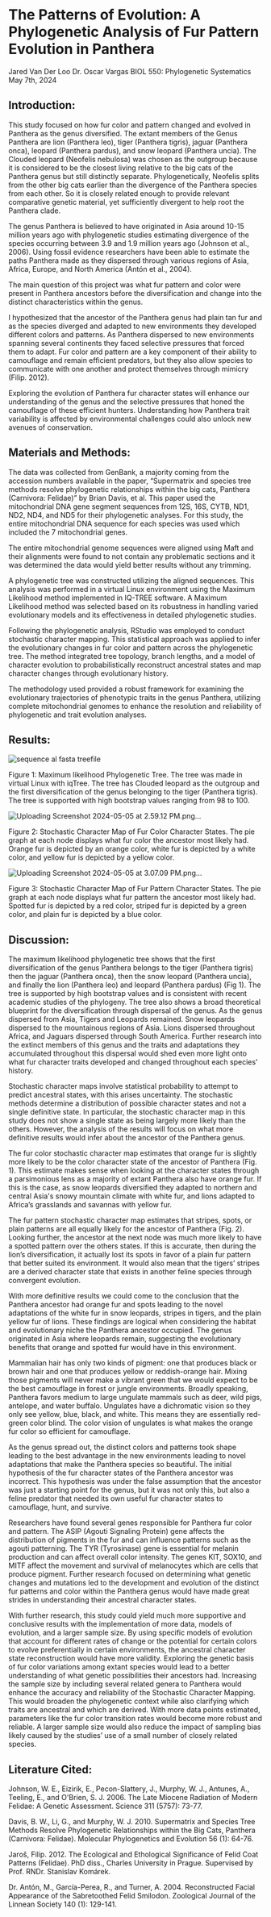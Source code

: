 # The Patterns of Evolution: A Phylogenetic Analysis of Fur Pattern Evolution in Panthera

Jared Van Der Loo
Dr. Oscar Vargas
BIOL 550: Phylogenetic Systematics
May 7th, 2024

## Introduction: 
This study focused on how fur color and pattern changed and evolved in Panthera as the genus diversified. The extant members of the Genus Panthera are lion (Panthera leo), tiger (Panthera tigris), jaguar (Panthera onca), leopard (Panthera pardus), and snow leopard (Panthera uncia). The Clouded leopard (Neofelis nebulosa) was chosen as the outgroup because it is considered to be the closest living relative to the big cats of the Panthera genus but still distinctly separate. Phylogenetically, Neofelis splits from the other big cats earlier than the divergence of the Panthera species from each other. So it is closely related enough to provide relevant comparative genetic material, yet sufficiently divergent to help root the Panthera clade. 

The genus Panthera is believed to have originated in Asia around 10-15 million years ago with phylogenetic studies estimating divergence of the species occurring between 3.9 and 1.9 million years ago (Johnson et al., 2006). Using fossil evidence researchers have been able to estimate the paths Panthera made as they dispersed through various regions of Asia, Africa, Europe, and North America (Antón et al., 2004).

The main question of this project was what fur pattern and color were present in Panthera ancestors before the diversification and change into the distinct characteristics within the genus. 

I hypothesized that the ancestor of the Panthera genus had plain tan fur and as the species diverged and adapted to new environments they developed different colors and patterns. As Panthera dispersed to new environments spanning several continents they faced selective pressures that forced them to adapt. Fur color and pattern are a key component of their ability to camouflage and remain efficient predators, but they also allow species to communicate with one another and protect themselves through mimicry (Filip. 2012). 

Exploring the evolution of Panthera fur character states will enhance our understanding of the genus and the selective pressures that honed the camouflage of these efficient hunters. Understanding how Panthera trait variability is affected by environmental challenges could also unlock new avenues of conservation. 

## Materials and Methods: 
The data was collected from GenBank, a majority coming from the accession numbers available in the paper, “Supermatrix and species tree methods resolve phylogenetic relationships within the big cats, Panthera (Carnivora: Felidae)” by Brian Davis, et al. This paper used the mitochondrial DNA gene segment sequences from 12S, 16S, CYTB, ND1, ND2, ND4, and ND5 for their phylogenetic analyses. For this study, the entire mitochondrial DNA sequence for each species was used which included the 7 mitochondrial genes.  

The entire mitochondrial genome sequences were aligned using Maft and their alignments were found to not contain any problematic sections and it was determined the data would yield better results without any trimming. 

A phylogenetic tree was constructed utilizing the aligned sequences. This analysis was performed in a virtual Linux environment using the Maximum Likelihood method implemented in IQ-TREE software. A Maximum Likelihood method was selected based on its robustness in handling varied evolutionary models and its effectiveness in detailed phylogenetic studies. 

Following the phylogenetic analysis, RStudio was employed to conduct stochastic character mapping. This statistical approach was applied to infer the evolutionary changes in fur color and pattern across the phylogenetic tree. The method integrated tree topology, branch lengths, and a model of character evolution to probabilistically reconstruct ancestral states and map character changes through evolutionary history. 

The methodology used provided a robust framework for examining the evolutionary trajectories of phenotypic traits in the genus Panthera, utilizing complete mitochondrial genomes to enhance the resolution and reliability of phylogenetic and trait evolution analyses.

## Results: 
![sequence al fasta treefile](https://github.com/JaredVDL/biol550/assets/160165664/82e94a64-7e58-41a2-bb06-417f1e2193a1)

Figure 1: Maximum likelihood Phylogenetic Tree. The tree was made in virtual Linux with iqTree. The tree has Clouded leopard as the outgroup and the first diversification of the genus belonging to the tiger (Panthera tigris). The tree is supported with high bootstrap values ranging from 98 to 100. 

![Uploading Screenshot 2024-05-05 at 2.59.12 PM.png…]()

Figure 2: Stochastic Character Map of Fur Color Character States. The pie graph at each node displays what fur color the ancestor most likely had. Orange fur is depicted by an orange color, white fur is depicted by a white color, and yellow fur is depicted by a yellow color.

![Uploading Screenshot 2024-05-05 at 3.07.09 PM.png…]()

Figure 3: Stochastic Character Map of Fur Pattern Character States. The pie graph at each node displays what fur pattern the ancestor most likely had. Spotted fur is depicted by a red color, striped fur is depicted by a green color, and plain fur is depicted by a blue color.


## Discussion: 
The maximum likelihood phylogenetic tree shows that the first diversification of the genus Panthera belongs to the tiger (Panthera tigris) then the jaguar (Panthera onca), then the snow leopard (Panthera uncia), and finally the lion (Panthera leo) and leopard (Panthera pardus) (Fig 1). The tree is supported by high bootstrap values and is consistent with recent academic studies of the phylogeny. The tree also shows a broad theoretical blueprint for the diversification through dispersal of the genus. As the genus dispersed from Asia, Tigers and Leopards remained. Snow leopards dispersed to the mountainous regions of Asia. Lions dispersed throughout Africa, and Jaguars dispersed through South America. Further research into the extinct members of this genus and the traits and adaptations they accumulated throughout this dispersal would shed even more light onto what fur character traits developed and changed throughout each species' history. 

Stochastic character maps involve statistical probability to attempt to predict ancestral states, with this arises uncertainty. The stochastic methods determine a distribution of possible character states and not a single definitive state. In particular, the stochastic character map in this study does not show a single state as being largely more likely than the others. However, the analysis of the results will focus on what more definitive results would infer about the ancestor of the Panthera genus. 

The fur color stochastic character map estimates that orange fur is slightly more likely to be the color character state of the ancestor of Panthera (Fig. 1). This estimate makes sense when looking at the character states through a parsimonious lens as a majority of extant Panthera also have orange fur. If this is the case, as snow leopards diversified they adapted to northern and central Asia's snowy mountain climate with white fur, and lions adapted to Africa’s grasslands and savannas with yellow fur. 

The fur pattern stochastic character map estimates that stripes, spots, or plain patterns are all equally likely for the ancestor of Panthera (Fig. 2). Looking further, the ancestor at the next node was much more likely to have a spotted pattern over the others states. If this is accurate, then during the lion’s diversification, it actually lost its spots in favor of a plain fur pattern that better suited its environment. It would also mean that the tigers’ stripes are a derived character state that exists in another feline species through convergent evolution. 

With more definitive results we could come to the conclusion that the Panthera ancestor had orange fur and spots leading to the novel adaptations of the white fur in snow leopards, stripes in tigers, and the plain yellow fur of lions. These findings are logical when considering the habitat and evolutionary niche the Panthera ancestor occupied. The genus originated in Asia where leopards remain, suggesting the evolutionary benefits that orange and spotted fur would have in this environment. 

Mammalian hair has only two kinds of pigment: one that produces black or brown hair and one that produces yellow or reddish-orange hair. Mixing those pigments will never make a vibrant green that we would expect to be the best camouflage in forest or jungle environments. Broadly speaking, Panthera favors medium to large ungulate mammals such as deer, wild pigs, antelope, and water buffalo. Ungulates have a dichromatic vision so they only see yellow, blue, black, and white. This means they are essentially red-green color blind. The color vision of ungulates is what makes the orange fur color so efficient for camouflage. 

As the genus spread out, the distinct colors and patterns took shape leading to the best advantage in the new environments leading to novel adaptations that make the Panthera species so beautiful. The initial hypothesis of the fur character states of the Panthera ancestor was incorrect. This hypothesis was under the false assumption that the ancestor was just a starting point for the genus, but it was not only this, but also a feline predator that needed its own useful fur character states to camouflage, hunt, and survive. 

Researchers have found several genes responsible for Panthera fur color and pattern. The ASIP (Agouti Signaling Protein) gene affects the distribution of pigments in the fur and can influence patterns such as the agouti patterning. The TYR (Tyrosinase) gene is essential for melanin production and can affect overall color intensity. The genes KIT, SOX10, and MITF affect the movement and survival of melanocytes which are cells that produce pigment. Further research focused on determining what genetic changes and mutations led to the development and evolution of the distinct fur patterns and color within the Panthera genus would have made great strides in understanding their ancestral character states.

With further research, this study could yield much more supportive and conclusive results with the implementation of more data, models of evolution, and a larger sample size. By using specific models of evolution that account for different rates of change or the potential for certain colors to evolve preferentially in certain environments, the ancestral character state reconstruction would have more validity. Exploring the genetic basis of fur color variations among extant species would lead to a better understanding of what genetic possibilities their ancestors had. Increasing the sample size by including several related genera to Panthera would enhance the accuracy and reliability of the Stochastic Character Mapping. This would broaden the phylogenetic context while also clarifying which traits are ancestral and which are derived. With more data points estimated, parameters like the fur color transition rates would become more robust and reliable. A larger sample size would also reduce the impact of sampling bias likely caused by the studies’ use of a small number of closely related species. 





## Literature Cited: 

Johnson, W. E., Eizirik, E., Pecon-Slattery, J., Murphy, W. J., Antunes, A., Teeling, E., and O'Brien, S. J. 2006. The Late Miocene Radiation of Modern Felidae: A Genetic Assessment. Science 311 (5757): 73-77. 

Davis, B. W., Li, G., and Murphy, W. J. 2010. Supermatrix and Species Tree Methods Resolve Phylogenetic Relationships within the Big Cats, Panthera (Carnivora: Felidae). Molecular Phylogenetics and Evolution 56 (1): 64-76. 

Jaroš, Filip. 2012. The Ecological and Ethological Significance of Felid Coat Patterns (Felidae). PhD diss., Charles University in Prague. Supervised by Prof. RNDr. Stanislav Komárek. 

Dr. Antón, M., García-Perea, R., and Turner, A. 2004. Reconstructed Facial Appearance of the Sabretoothed Felid Smilodon. Zoological Journal of the Linnean Society 140 (1): 129-141.










